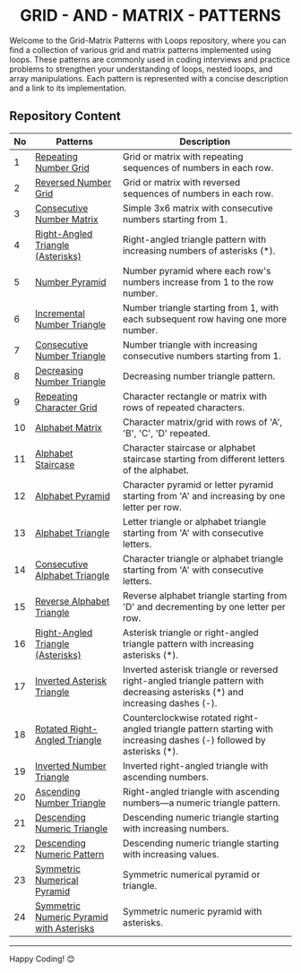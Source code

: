 <h1 align='center'>GRID - AND - MATRIX - PATTERNS</h1>
Welcome to the Grid-Matrix Patterns with Loops repository, where you can find a collection of various grid and matrix patterns implemented using loops. These patterns are commonly used in coding interviews and practice problems to strengthen your understanding of loops, nested loops, and array manipulations. Each pattern is represented with a concise description and a link to its implementation.

## Repository Content
| No | Patterns | Description |
|---|---|---|
| 1 | [Repeating Number Grid](https://github.com/JawadSher/Data-Structures-Algorithms-Based-Problems/tree/main/01%20-%20Grid-Matrix%20Patterns%20no-leetcode/Pattern%20-%201) | Grid or matrix with repeating sequences of numbers in each row.|
| 2 | [Reversed Number Grid](https://github.com/JawadSher/Data-Structures-Algorithms-Based-Problems/tree/main/01%20-%20Grid-Matrix%20Patterns%20no-leetcode/Pattern%20-%202) | Grid or matrix with reversed sequences of numbers in each row.|
| 3 | [Consecutive Number Matrix](https://github.com/JawadSher/Data-Structures-Algorithms-Based-Problems/tree/main/01%20-%20Grid-Matrix%20Patterns%20no-leetcode/Pattern%20-%203) | Simple 3x6 matrix with consecutive numbers starting from 1.|
| 4 | [Right-Angled Triangle (Asterisks)](https://github.com/JawadSher/Data-Structures-Algorithms-Based-Problems/tree/main/01%20-%20Grid-Matrix%20Patterns%20no-leetcode/Pattern%20-%204) | Right-angled triangle pattern with increasing numbers of asterisks (*).|
| 5 | [Number Pyramid](https://github.com/JawadSher/Data-Structures-Algorithms-Based-Problems/tree/main/01%20-%20Grid-Matrix%20Patterns%20no-leetcode/Pattern%20-%205) | Number pyramid where each row's numbers increase from 1 to the row number.|
| 6 | [Incremental Number Triangle](https://github.com/JawadSher/Data-Structures-Algorithms-Based-Problems/tree/main/01%20-%20Grid-Matrix%20Patterns%20no-leetcode/Pattern%20-%206) | Number triangle starting from 1, with each subsequent row having one more number.|
| 7 | [Consecutive Number Triangle](https://github.com/JawadSher/Data-Structures-Algorithms-Based-Problems/tree/main/01%20-%20Grid-Matrix%20Patterns%20no-leetcode/Pattern%20-%207) | Number triangle with increasing consecutive numbers starting from 1.|
| 8 | [Decreasing Number Triangle](https://github.com/JawadSher/Data-Structures-Algorithms-Based-Problems/tree/main/01%20-%20Grid-Matrix%20Patterns%20no-leetcode/Pattern%20-%208) | Decreasing number triangle pattern.|
| 9 | [Repeating Character Grid](https://github.com/JawadSher/Data-Structures-Algorithms-Based-Problems/tree/main/01%20-%20Grid-Matrix%20Patterns%20no-leetcode/Pattern%20-%209) | Character rectangle or matrix with rows of repeated characters.|
| 10 | [Alphabet Matrix](https://github.com/JawadSher/Data-Structures-Algorithms-Based-Problems/tree/main/01%20-%20Grid-Matrix%20Patterns%20no-leetcode/Pattern%20-%2010) | Character matrix/grid with rows of 'A', 'B', 'C', 'D' repeated.|
| 11 | [Alphabet Staircase](https://github.com/JawadSher/Data-Structures-Algorithms-Based-Problems/tree/main/01%20-%20Grid-Matrix%20Patterns%20no-leetcode/Pattern%20-%2011) | Character staircase or alphabet staircase starting from different letters of the alphabet.|
| 12 | [Alphabet Pyramid](https://github.com/JawadSher/Data-Structures-Algorithms-Based-Problems/tree/main/01%20-%20Grid-Matrix%20Patterns%20no-leetcode/Pattern%20-%2012) | Character pyramid or letter pyramid starting from 'A' and increasing by one letter per row.|
| 13 | [Alphabet Triangle](https://github.com/JawadSher/Data-Structures-Algorithms-Based-Problems/tree/main/01%20-%20Grid-Matrix%20Patterns%20no-leetcode/Pattern%20-%2013) | Letter triangle or alphabet triangle starting from 'A' with consecutive letters.|
| 14 | [Consecutive Alphabet Triangle](https://github.com/JawadSher/Data-Structures-Algorithms-Based-Problems/tree/main/01%20-%20Grid-Matrix%20Patterns%20no-leetcode/Pattern%20-%2014) | Character triangle or alphabet triangle starting from 'A' with consecutive letters.|
| 15 | [Reverse Alphabet Triangle](https://github.com/JawadSher/Data-Structures-Algorithms-Based-Problems/tree/main/01%20-%20Grid-Matrix%20Patterns%20no-leetcode/Pattern%20-%2015) | Reverse alphabet triangle starting from 'D' and decrementing by one letter per row.|
| 16 | [Right-Angled Triangle (Asterisks)](https://github.com/JawadSher/Data-Structures-Algorithms-Based-Problems/tree/main/01%20-%20Grid-Matrix%20Patterns%20no-leetcode/Pattern%20-%2016) | Asterisk triangle or right-angled triangle pattern with increasing asterisks (*).|
| 17 | [Inverted Asterisk Triangle](https://github.com/JawadSher/Data-Structures-Algorithms-Based-Problems/tree/main/01%20-%20Grid-Matrix%20Patterns%20no-leetcode/Pattern%20-%2017) | Inverted asterisk triangle or reversed right-angled triangle pattern with decreasing asterisks (*) and increasing dashes (-).|
| 18 | [Rotated Right-Angled Triangle](https://github.com/JawadSher/Data-Structures-Algorithms-Based-Problems/tree/main/01%20-%20Grid-Matrix%20Patterns%20no-leetcode/Pattern%20-%2018) | Counterclockwise rotated right-angled triangle pattern starting with increasing dashes (-) followed by asterisks (*).|
| 19 | [Inverted Number Triangle](https://github.com/JawadSher/Data-Structures-Algorithms-Based-Problems/tree/main/01%20-%20Grid-Matrix%20Patterns%20no-leetcode/Pattern%20-%2019) | Inverted right-angled triangle with ascending numbers.|
| 20 | [Ascending Number Triangle](https://github.com/JawadSher/Data-Structures-Algorithms-Based-Problems/tree/main/01%20-%20Grid-Matrix%20Patterns%20no-leetcode/Pattern%20-%2020) | Right-angled triangle with ascending numbers—a numeric triangle pattern.|
| 21 | [Descending Numeric Triangle](https://github.com/JawadSher/Data-Structures-Algorithms-Based-Problems/tree/main/01%20-%20Grid-Matrix%20Patterns%20no-leetcode/Pattern%20-%2021) | Descending numeric triangle starting with increasing numbers.|
| 22 | [Descending Numeric Pattern](https://github.com/JawadSher/Data-Structures-Algorithms-Based-Problems/tree/main/01%20-%20Grid-Matrix%20Patterns%20no-leetcode/Pattern%20-%2022) | Descending numeric triangle starting with increasing values.|
| 23 | [Symmetric Numerical Pyramid](https://github.com/JawadSher/Data-Structures-Algorithms-Based-Problems/tree/main/01%20-%20Grid-Matrix%20Patterns%20no-leetcode/Pattern%20-%2023) | Symmetric numerical pyramid or triangle.|
| 24 | [Symmetric Numeric Pyramid with Asterisks](https://github.com/JawadSher/Data-Structures-Algorithms-Based-Problems/tree/main/01%20-%20Grid-Matrix%20Patterns%20no-leetcode/Pattern%20-%2024) | Symmetric numeric pyramid with asterisks.|


<hr>

Happy Coding! 😊

